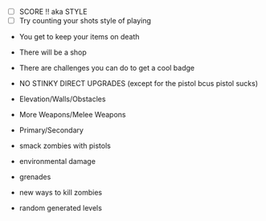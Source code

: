 - [ ] SCORE !! aka STYLE
- [ ] Try counting your shots style of playing

- You get to keep your items on death
- There will be a shop
- There are challenges you can do to get a cool badge
- NO STINKY DIRECT UPGRADES (except for the pistol bcus pistol sucks)

- Elevation/Walls/Obstacles
- More Weapons/Melee Weapons
- Primary/Secondary
- smack zombies with pistols
- environmental damage
- grenades
- new ways to kill zombies
- random generated levels
